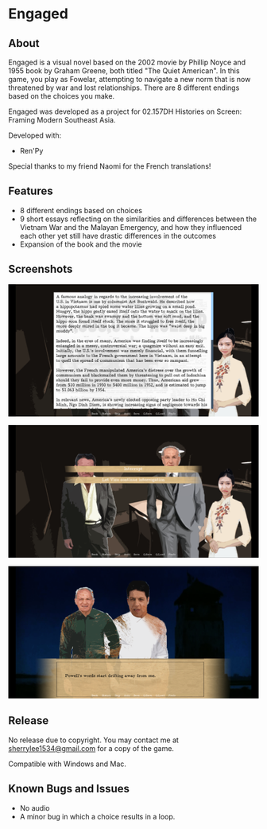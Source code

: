 # Engaged
## About
Engaged is a visual novel based on the 2002 movie by Phillip Noyce and 1955 book by Graham Greene, both titled "The Quiet American".
In this game, you play as Fowelar, attempting to navigate a new norm that is now threatened by war and lost relationships. There are 8 different endings based on the choices you make.

Engaged was developed as a project for 02.157DH Histories on Screen: Framing Modern Southeast Asia.

Developed with:
* Ren'Py

Special thanks to my friend Naomi for the French translations!

## Features
* 8 different endings based on choices
* 9 short essays reflecting on the similarities and differences between the Vietnam War and the Malayan Emergency, and how they influenced each other yet still have drastic differences in 
the outcomes
* Expansion of the book and the movie

## Screenshots
<p align="center">
  <img src="screenshots/engaged_ss1.png" >
</p>
<p align="center">
  <img src="screenshots/engaged_ss2.png" >
</p>
<p align="center">
  <img src="screenshots/engaged_ss3.png" >
</p>

## Release
No release due to copyright. You may contact me at sherrylee1534@gmail.com for a copy of the game.

Compatible with Windows and Mac.

## Known Bugs and Issues
* No audio
* A minor bug in which a choice results in a loop.

